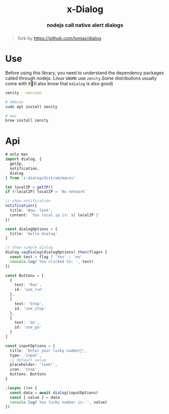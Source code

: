 <div>
  <h1 align="center">x-Dialog</h1>
  <h3 align="center">nodejs call native alert dialogs<h3>
</div>

> fork by https://github.com/tomas/dialog

# Use

Before using this library, you need to understand the dependency packages called through nodejs. Linux `GNOME` use `zenity`.Some distributions usually come with it🧐(I also know that `kdialog` is also good)

```bash
zenity --version

# debian
sudo apt install zenity

# mac
brew install zenity
```

# Api

```ts
# only mac
import dialog, {
  getIp,
  notification,
  dialog
} from 'x-dialog/dist/wm/macos'

let localIP = getIP()
if (!localIP) localIP = `No network`

// show notification
notification({
  title: 'Wow, look',
  content: `You local ip is: ${ localIP }`
})

const dialogOptions = {
  title: 'hello dialog'
}

// show simple dialog
dialog.sayDialog(dialogOptions).then(flag=> {
  const test = flag ? 'Yes' : 'no'
  console.log('You clicked to: ', test)
})

const Buttons = [
  {
    text: 'Run',
    id: 'use_run'
  },
  {
    text: 'Stop',
    id: 'use_stop'
  },
  {
    text: 'Go',
    id: 'use_go'
  }
]

const inputOptions = {
  title: 'Enter your lucky number🐶',
  type: 'input',
  // default value
  placeholder: 'look!',
  icon: 'stop',
  buttons: Buttons
}

;(async ()=> {
  const data = await dialog(inputOptions)
  const { value } = data
  console.log('You lucky number is: ', value)
})

```